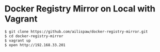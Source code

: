 # Docker Registry Mirror on Local with Vagrant

```bash
$ git clone https://github.com/ailispaw/docker-registry-mirror.git
$ cd docker-registry-mirror
$ vagrant up
$ open http://192.168.33.201
```
